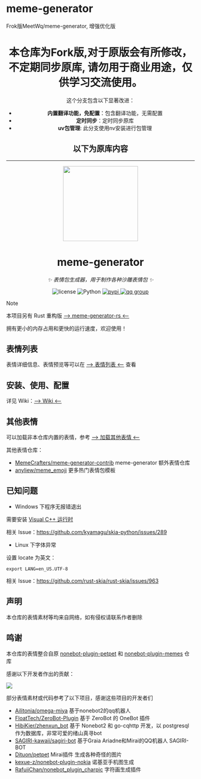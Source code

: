 # meme-generator
Frok版MeetWq/meme-generator, 增强优化版
<div align="center">

<h1>本仓库为Fork版,对于原版会有所修改，不定期同步原库, 请勿用于商业用途，仅供学习交流使用。</h1>
这个分支包含以下显著改进：

- **内置翻译功能，免配置**：包含翻译功能，无需配置
- **定时同步**：定时同步原库
- **uv包管理**: 此分支使用nv安装进行包管理
<h2>以下为原库内容</h2>
</div>

---
<div align="center">

<img src="https://s2.loli.net/2023/03/26/4URd1BKj3ToycLl.png" width=200 />

# meme-generator

_✨ 表情包生成器，用于制作各种沙雕表情包 ✨_

<p align="center">
  <img src="https://img.shields.io/github/license/MemeCrafters/meme-generator" alt="license">
  <img src="https://img.shields.io/badge/python-3.9+-blue.svg" alt="Python">
  <a href="https://pypi.org/project/meme-generator">
    <img src="https://badgen.net/pypi/v/meme-generator" alt="pypi">
  </a>
  <a href="https://jq.qq.com/?_wv=1027&k=wDVNrMdr">
    <img src="https://img.shields.io/badge/QQ%E7%BE%A4-682145034-orange" alt="qq group">
  </a>
</p>

</div>

> [!NOTE]
> 本项目另有 Rust 重构版 [--> meme-generator-rs <--](https://github.com/MemeCrafters/meme-generator-rs)
> 
> 拥有更小的内存占用和更快的运行速度，欢迎使用！

## 表情列表

表情详细信息、表情预览等可以在 [--> 表情列表 <--](https://github.com/MemeCrafters/meme-generator/wiki/%E8%A1%A8%E6%83%85%E5%88%97%E8%A1%A8) 查看

## 安装、使用、配置

详见 Wiki：[--> Wiki <--](https://github.com/MemeCrafters/meme-generator/wiki)

## 其他表情

可以加载非本仓库内置的表情，参考 [--> 加载其他表情 <--](https://github.com/MemeCrafters/meme-generator/wiki/%E5%8A%A0%E8%BD%BD%E5%85%B6%E4%BB%96%E8%A1%A8%E6%83%85)

其他表情仓库：
- [MemeCrafters/meme-generator-contrib](https://github.com/MemeCrafters/meme-generator-contrib) meme-generator 额外表情仓库
- [anyliew/meme_emoji](https://github.com/anyliew/meme_emoji) 更多热门表情包模板

## 已知问题

- Windows 下程序无报错退出

需要安装 [Visual C++ 运行时](https://aka.ms/vs/17/release/VC_redist.x64.exe)

相关 Issue：https://github.com/kyamagu/skia-python/issues/289

- Linux 下字体异常

设置 locate 为英文：
```
export LANG=en_US.UTF-8
```

相关 Issue：https://github.com/rust-skia/rust-skia/issues/963

## 声明

本仓库的表情素材等均来自网络，如有侵权请联系作者删除

## 鸣谢

本仓库的表情整合自原 [nonebot-plugin-petpet](https://github.com/noneplugin/nonebot-plugin-petpet) 和 [nonebot-plugin-memes](https://github.com/noneplugin/nonebot-plugin-memes) 仓库

感谢以下开发者作出的贡献：

<a href="https://github.com/noneplugin/nonebot-plugin-petpet/graphs/contributors">
  <img src="https://contrib.rocks/image?repo=noneplugin/nonebot-plugin-petpet&max=1000" />
</a>

部分表情素材或代码参考了以下项目，感谢这些项目的开发者们

- [Ailitonia/omega-miya](https://github.com/Ailitonia/omega-miya) 基于nonebot2的qq机器人
- [FloatTech/ZeroBot-Plugin](https://github.com/FloatTech/ZeroBot-Plugin) 基于 ZeroBot 的 OneBot 插件
- [HibiKier/zhenxun_bot](https://github.com/HibiKier/zhenxun_bot) 基于 Nonebot2 和 go-cqhttp 开发，以 postgresql 作为数据库，非常可爱的绪山真寻bot
- [SAGIRI-kawaii/sagiri-bot](https://github.com/SAGIRI-kawaii/sagiri-bot) 基于Graia Ariadne和Mirai的QQ机器人 SAGIRI-BOT
- [Dituon/petpet](https://github.com/Dituon/petpet) Mirai插件 生成各种奇怪的图片
- [kexue-z/nonebot-plugin-nokia](https://github.com/kexue-z/nonebot-plugin-nokia) 诺基亚手机图生成
- [RafuiiChan/nonebot_plugin_charpic](https://github.com/RafuiiChan/nonebot_plugin_charpic) 字符画生成插件